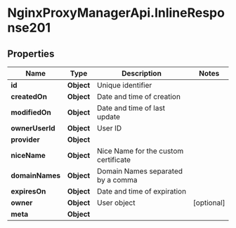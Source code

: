 # NginxProxyManagerApi.InlineResponse201

## Properties
Name | Type | Description | Notes
------------ | ------------- | ------------- | -------------
**id** | **Object** | Unique identifier | 
**createdOn** | **Object** | Date and time of creation | 
**modifiedOn** | **Object** | Date and time of last update | 
**ownerUserId** | **Object** | User ID | 
**provider** | **Object** |  | 
**niceName** | **Object** | Nice Name for the custom certificate | 
**domainNames** | **Object** | Domain Names separated by a comma | 
**expiresOn** | **Object** | Date and time of expiration | 
**owner** | **Object** | User object | [optional] 
**meta** | **Object** |  | 
